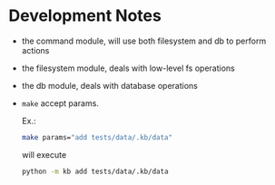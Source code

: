 # Development Notes

- the command module, will use both filesystem and db to perform actions
- the filesystem module, deals with low-level fs operations
- the db module, deals with database operations
- `make` accept params. 
  
  Ex.: 
  ```sh
  make params="add tests/data/.kb/data"
  ``` 
  will execute 

  ```sh
  python -m kb add tests/data/.kb/data
  ```
